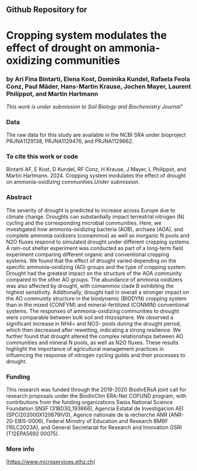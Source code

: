 ## Github Repository for
# Cropping system modulates the effect of drought on ammonia-oxidizing communities

### by Ari Fina Bintarti, Elena Kost, Dominika Kundel, Rafaela Feola Conz, Paul Mäder, Hans-Martin Krause, Jochen Mayer, Laurent Philippot, and Martin Hartmann

*This work is under submission to Soil Biology and Biochemistry Journal"*

### Data

The raw data for this study are available in the NCBI SRA under bioproject PRJNA1129138, PRJNA1129476, and PRJNA1129662.

### To cite this work or code

Bintarti AF, E Kost, D Kundel, RF Conz, H Krause, J Mayer, L Philippot, and Martin Hartmann. 2024. Cropping system modulates the effect of drought on ammonia-oxidizing communities.*Under submission*.

### Abstract

The severity of drought is predicted to increase across Europe due to climate change. Droughts can substantially impact terrestrial nitrogen (N) cycling and the corresponding microbial communities. Here, we investigated how ammonia-oxidizing bacteria (AOB), archaea (AOA), and complete ammonia oxidizers (comammox) as well as inorganic N pools and N2O fluxes respond to simulated drought under different cropping systems. A rain-out shelter experiment was conducted as part of a long-term field experiment comparing different organic and conventional cropping systems. We found that the effect of drought varied depending on the specific ammonia-oxidizing (AO) groups and the type of cropping system. Drought had the greatest impact on the structure of the AOA community compared to the other AO groups. The abundance of ammonia oxidizers was also affected by drought, with comammox clade B exhibiting the highest sensitivity. Additionally, drought had in overall a stronger impact on the AO community structure in the biodynamic (BIODYN) cropping system than in the mixed (CONFYM) and mineral-fertilized (CONMIN) conventional systems. The responses of ammonia-oxidizing communities to drought were comparable between bulk soil and rhizosphere. We observed a significant increase in NH4+ and NO3- pools during the drought period, which then decreased after rewetting, indicating a strong resilience. We further found that drought altered the complex relationships between AO communities and mineral N pools, as well as N2O fluxes. These results highlight the importance of agricultural management practices in influencing the response of nitrogen cycling guilds and their processes to drought.

### Funding

This research was funded through the 2019-2020 BiodivERsA joint call for research proposals under the BiodivClim ERA-Net COFUND program, with contributions from the funding organizations Swiss National Science Foundation SNSF (31BD30_193666), Agencia Estatal de Investigacion AEI (SPCI202000X120679IV0), Agence nationale de la recherche ANR (ANR-20-EBI5-0006), Federal Ministry of Education and Research BMBF (16LC2023A), and General Secretariat for Research and Innovation GSRI (T12EPA5692 00075).

### More info

[https://www.microservices.ethz.ch]

